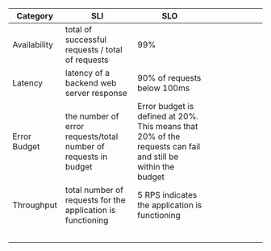 ﻿| Category     | SLI                                                             | SLO                                                                                                          |   |   |   |   |   |   |   |
|--------------|-----------------------------------------------------------------|--------------------------------------------------------------------------------------------------------------|---|---|---|---|---|---|---|
| Availability | total of successful requests / total of requests                | 99%                                                                                                          |   |   |   |   |   |   |   |
| Latency      | latency of a backend web server response                        | 90% of requests below 100ms                                                                                  |   |   |   |   |   |   |   |
| Error Budget | the number of error requests/total number of requests in budget | Error budget is defined at 20%. This means that 20% of the requests can fail and still be within the budget  |   |   |   |   |   |   |   |
| Throughput   | total number of requests for the application is functioning     | 5 RPS indicates the application is functioning                                                               |   |   |   |   |   |   |   |
|              |                                                                 |                                                                                                              |   |   |   |   |   |   |   |
|              |                                                                 |                                                                                                              |   |   |   |   |   |   |   |
|              |                                                                 |                                                                                                              |   |   |   |   |   |   |   |
|              |                                                                 |                                                                                                              |   |   |   |   |   |   |   |
|              |                                                                 |                                                                                                              |   |   |   |   |   |   |   |
